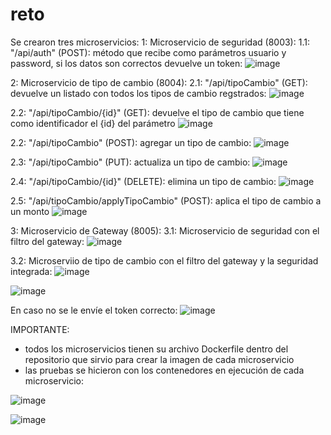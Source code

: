 # reto
Se crearon tres microservicios:
1: Microservicio de seguridad (8003): 
  1.1: "/api/auth" (POST): método que recibe como parámetros usuario y password, si los datos son correctos devuelve un token:
![image](https://user-images.githubusercontent.com/90285201/156874486-1b319ab0-e1be-4e78-b0c7-84a8e1044894.png)

2: Microservicio de tipo de cambio (8004):
  2.1: "/api/tipoCambio" (GET): devuelve un listado con todos los tipos de cambio regstrados:
  ![image](https://user-images.githubusercontent.com/90285201/156874606-420d6669-1c70-48fe-a1af-3f18979f3ce4.png)
  
  2.2: "/api/tipoCambio/{id}" (GET): devuelve el tipo de cambio que tiene como identificador el {id} del parámetro
  ![image](https://user-images.githubusercontent.com/90285201/156875036-32868524-63a5-40a6-970f-616f71ba97db.png)
  
  2.2: "/api/tipoCambio" (POST): agregar un tipo de cambio:
  ![image](https://user-images.githubusercontent.com/90285201/156874712-2f51dbf4-65aa-489a-b122-d7e514bc0306.png)
  
  2.3: "/api/tipoCambio" (PUT): actualiza un tipo de cambio:
  ![image](https://user-images.githubusercontent.com/90285201/156874903-62204f5e-956b-44d2-8120-3ab564c1bb57.png)
  
  2.4: "/api/tipoCambio/{id}" (DELETE): elimina un tipo de cambio:
  ![image](https://user-images.githubusercontent.com/90285201/156874974-6593dfb6-fe09-4abf-a8ed-cfedc9fc30d1.png)
  
  2.5: "/api/tipoCambio/applyTipoCambio" (POST): aplica el tipo de cambio a un monto
  ![image](https://user-images.githubusercontent.com/90285201/156875080-ae514592-b26b-4c2d-9691-f830f362af8a.png)

3: Microservicio de Gateway (8005): 
  3.1: Microservicio de seguridad con el filtro del gateway:
  ![image](https://user-images.githubusercontent.com/90285201/156875179-51dd08e4-a380-4903-9738-dd2b6788a52c.png)
  
  3.2: Microserviio de tipo  de cambio con el filtro del  gateway y la seguridad integrada:
  ![image](https://user-images.githubusercontent.com/90285201/156875211-c4ac6e7a-6328-4d64-9976-50b7c160ac6f.png)
  
  ![image](https://user-images.githubusercontent.com/90285201/156875216-80fc83a1-4f64-43b1-9524-678b4f275204.png)
  
  En caso no se le envíe el token correcto:
  ![image](https://user-images.githubusercontent.com/90285201/156875242-885bd4f9-cea8-406f-ae5e-bb96784ea0f2.png)

IMPORTANTE: 
- todos los microservicios tienen su archivo Dockerfile dentro del repositorio que sirvio para crear la imagen de cada microservicio
- las pruebas se hicieron con los contenedores en ejecución de cada microservicio:

![image](https://user-images.githubusercontent.com/90285201/156875345-454083e1-107d-4ace-9c5d-6c4484ac5594.png)

![image](https://user-images.githubusercontent.com/90285201/156875353-3256aab2-32a0-404b-90b5-6936af8eaaff.png)


  
